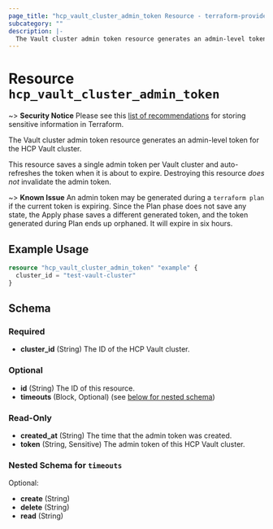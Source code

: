 ```yaml
---
page_title: "hcp_vault_cluster_admin_token Resource - terraform-provider-hcp"
subcategory: ""
description: |-
  The Vault cluster admin token resource generates an admin-level token for the HCP Vault cluster.
---
```


# Resource `hcp_vault_cluster_admin_token`

~> **Security Notice** Please see this [list of recommendations](https://www.terraform.io/docs/language/state/sensitive-data.html) for storing sensitive information in Terraform.

The Vault cluster admin token resource generates an admin-level token for the HCP Vault cluster.

This resource saves a single admin token per Vault cluster and auto-refreshes the token when it is about to expire.
Destroying this resource *does not* invalidate the admin token.

~> **Known Issue** An admin token may be generated during a `terraform plan` if the current token is expiring. 
Since the Plan phase does not save any state, the Apply phase saves a different generated token, and the token generated during Plan ends up orphaned. 
It will expire in six hours.

## Example Usage

```terraform
resource "hcp_vault_cluster_admin_token" "example" {
  cluster_id = "test-vault-cluster"
}
```

<!-- schema generated by tfplugindocs -->
## Schema

### Required

- **cluster_id** (String) The ID of the HCP Vault cluster.

### Optional

- **id** (String) The ID of this resource.
- **timeouts** (Block, Optional) (see [below for nested schema](#nestedblock--timeouts))

### Read-Only

- **created_at** (String) The time that the admin token was created.
- **token** (String, Sensitive) The admin token of this HCP Vault cluster.

<a id="nestedblock--timeouts"></a>
### Nested Schema for `timeouts`

Optional:

- **create** (String)
- **delete** (String)
- **read** (String)